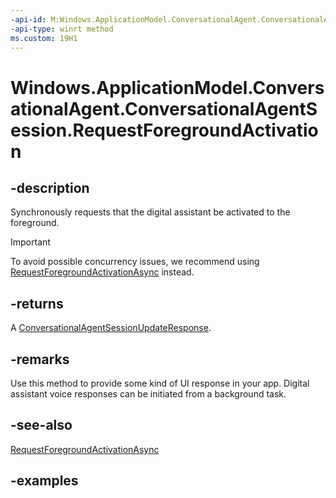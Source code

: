```yaml
---
-api-id: M:Windows.ApplicationModel.ConversationalAgent.ConversationalAgentSession.RequestForegroundActivation
-api-type: winrt method
ms.custom: 19H1
---
```


<!-- Method syntax.
public ConversationalAgentSessionUpdateResponse ConversationalAgentSession.RequestForegroundActivation()
-->

# Windows.ApplicationModel.ConversationalAgent.ConversationalAgentSession.RequestForegroundActivation

## -description

Synchronously requests that the digital assistant be activated to the foreground.

> [!Important]
> To avoid possible concurrency issues, we recommend using [RequestForegroundActivationAsync](conversationalagentsession_requestforegroundactivationasync_303330599.md) instead.

## -returns

A [ConversationalAgentSessionUpdateResponse](conversationalagentsessionupdateresponse.md).

## -remarks

Use this method to provide some kind of UI response in your app. Digital assistant voice responses can be initiated from a background task.

## -see-also

[RequestForegroundActivationAsync](conversationalagentsession_requestforegroundactivationasync_303330599.md)

## -examples

